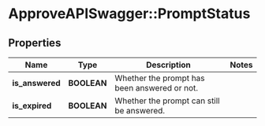 # ApproveAPISwagger::PromptStatus

## Properties
Name | Type | Description | Notes
------------ | ------------- | ------------- | -------------
**is_answered** | **BOOLEAN** | Whether the prompt has been answered or not. | 
**is_expired** | **BOOLEAN** | Whether the prompt can still be answered. | 


